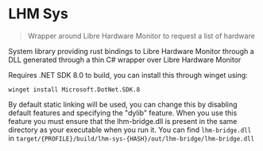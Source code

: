 # LHM Sys

> Wrapper around Libre Hardware Monitor to request a list of hardware

System library providing rust bindings to Libre Hardware Monitor through a DLL generated
through a thin C# wrapper over Libre Hardware Monitor

Requires .NET SDK 8.0 to build, you can install this through winget using:

```
winget install Microsoft.DotNet.SDK.8
```

By default static linking will be used, you can change this by disabling default features and specifying the "dylib" feature. When you use this feature you must 
ensure that the lhm-bridge.dll is present in the same directory as your executable
when you run it. You can find `lhm-bridge.dll` in `target/{PROFILE}/build/lhm-sys-{HASH}/out/lhm-bridge/lhm-bridge.dll`